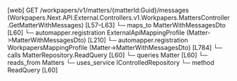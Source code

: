 [web] GET /workpapers/v1/matters/{matterId:Guid}/messages  (Workpapers.Next.API.External.Controllers.v1.Workpapers.MattersController.GetMatterWithMessages)  [L57–L63]
  └─ maps_to MatterWithMessagesDto [L60]
    └─ automapper.registration ExternalApiMappingProfile (Matter->MatterWithMessagesDto) [L210]
    └─ automapper.registration WorkpapersMappingProfile (Matter->MatterWithMessagesDto) [L784]
  └─ calls MatterRepository.ReadQuery [L60]
  └─ queries Matter [L60]
    └─ reads_from Matters
  └─ uses_service IControlledRepository<Matter>
    └─ method ReadQuery [L60]

